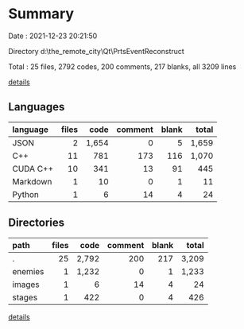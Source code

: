 # Summary

Date : 2021-12-23 20:21:50

Directory d:\the_remote_city\Qt\PrtsEventReconstruct

Total : 25 files,  2792 codes, 200 comments, 217 blanks, all 3209 lines

[details](details.md)

## Languages
| language | files | code | comment | blank | total |
| :--- | ---: | ---: | ---: | ---: | ---: |
| JSON | 2 | 1,654 | 0 | 5 | 1,659 |
| C++ | 11 | 781 | 173 | 116 | 1,070 |
| CUDA C++ | 10 | 341 | 13 | 91 | 445 |
| Markdown | 1 | 10 | 0 | 1 | 11 |
| Python | 1 | 6 | 14 | 4 | 24 |

## Directories
| path | files | code | comment | blank | total |
| :--- | ---: | ---: | ---: | ---: | ---: |
| . | 25 | 2,792 | 200 | 217 | 3,209 |
| enemies | 1 | 1,232 | 0 | 1 | 1,233 |
| images | 1 | 6 | 14 | 4 | 24 |
| stages | 1 | 422 | 0 | 4 | 426 |

[details](details.md)